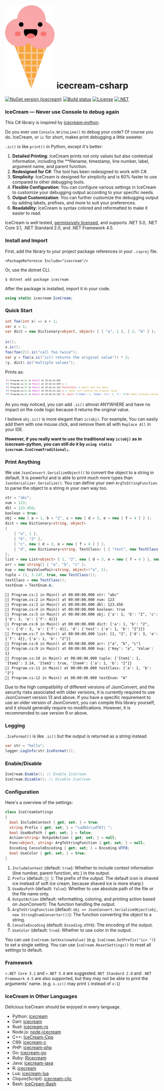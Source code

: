 # ![Logo](https://raw.githubusercontent.com/WAcry/icecream-csharp/main/logo.png) icecream-csharp

[![NuGet version (icecream)](https://img.shields.io/nuget/v/icecream.svg?style=flat-square)](https://www.nuget.org/packages/icecream)
[![Build status](https://github.com/WAcry/icecream-csharp/actions/workflows/ci.yml/badge.svg)](https://github.com/WAcry/icecream-csharp/actions/workflows/ci.yml)
[![License](https://img.shields.io/badge/license-MIT-green)](https://github.com/WAcry/icecream-csharp/blob/master/LICENSE)
[![.NET](https://img.shields.io/badge/sdk.version-.NET%3E5.0%20%7C%20.NET%20Core%203.1%20%7C%20.NET%20Standard%202.0%20%7C%20.NET%20Framework%204.5-blue)](https://dotnet.microsoft.com/en-us/)

### IceCream — Never use Console to debug again

This C# library is inspired by [icecream-python](https://github.com/gruns/icecream).

Do you ever use `Console.WriteLine()` to debug your code? Of course you
do. IceCream, or `ic` for short, makes print debugging a little sweeter.

`.ic()` is like `print()` in Python, except it's better:

1. **Detailed Printing**: IceCream prints not only values but also contextual information, including the **filename,
   timestamp, line number, label, argument name, and parent function.
2. **Redesigned for C#**: The tool has been redesigned to work with C#.
3. **Simplicity**: IceCream is designed for simplicity and is 60% faster to use compared to other debugging tools.
4. **Flexible Configuration**: You can configure various settings in IceCream to customize your debugging output according
   to your specific needs.
5. **Output Customization**: You can further customize the debugging output by adding labels, prefixes, and more to suit
   your preferences.
6. **Readability**: IceCream is syntax colored and reformatted to make it easier to read.

IceCream is well tested, [permissively licensed](LICENSE), and
supports .NET 5.0, .NET Core 3.1, .NET Standard 2.0, and .NET Framework 4.5.

### Install and Import

First, add the library to your project package references in your `.csproj` file.

```
<PackageReference Include="icecream"/>
```

Or, use the dotnet CLI.

```
$ dotnet add package icecream
```

After the package is installed, import it in your code.

```csharp
using static icecream.IceCream;
```

### Quick Start

```csharp
int foo(int x) => x + 1;
var x = 1;
var dict = new Dictionary<object, object> { { "a", 1 }, { 2, "b" } };

ic();
x.ic();
foo(foo(2)).ic("call foo twice");
var y = foo(x.ic("ic() returns the original value")) * 2;
(y, dict).ic("multiple values");
```

Prints as:

![Coloring](https://raw.githubusercontent.com/WAcry/icecream-csharp/main/coloring.png)

As you may noticed, you can add `.ic()` almost ANYWHERE and have no impact on the code logic because it returns the original
value. 

I believe `obj.ic()` is more elegant than `ic(obj)`. For example, You can easily add them with one mouse click, 
and remove them all with `Replace All` in your IDE. 

**However, if you really want to use the traditional way `ic(obj)` as 
in icecream-python, you can still do it by `using static icecream.IceCreamTraditional;`.**

### Print Anything

We use `JsonConvert.SerializeObject()` to convert the object to a string in default. It is
powerful and is able to print
much more types than `JsonSerializer.Serialize()`. You can define your own `ArgToStringFunction` to parse the object to
a string in your own way too.

```csharp
str = "abc";
num = 123;
dbl = 123.456;
boolean = true;
obj = new { a = 1, b = "2", c = new { d = 3, e = new { f = 4 } } };
dict = new Dictionary<string, object>
{
    { "a", 1 },
    { "b", "2" },
    { "c", new { d = 3, e = new { f = 4 } } },
    { "d", new Dictionary<string, TestClass> { { "test", new TestClass() } } }
};
list = new List<object> { 1, "2", new { d = 3, e = new { f = 4 } }, new TestClass() };
arr = new string[] { "a", "b", "c" };
kvp = new KeyValuePair<string, object>("a", 1);
tuple = (1, 3.14f, true, new TestClass());
testClass = new TestClass();
testEnum = TestEnum.A;
```

```
🍧| Program.cs:1 in Main() at 00:00:00.000 str: "abc"
🍧| Program.cs:2 in Main() at 00:00:00.000 num: 123
🍧| Program.cs:3 in Main() at 00:00:00.000 dbl: 123.456
🍧| Program.cs:4 in Main() at 00:00:00.000 boolean: true
🍧| Program.cs:5 in Main() at 00:00:00.000 obj: {'a': 1, 'b': "2", 'c': {'d': 3, 'e': {'f': 4}}}
🍧| Program.cs:6 in Main() at 00:00:00.000 dict: {'a': 1, 'b': "2", 'c': {'d': 3, 'e': {'f': 4}}, 'd': {'test': {'a': 1, 'b': "2"}}}
🍧| Program.cs:7 in Main() at 00:00:00.000 list: [1, "2", {'d': 3, 'e': {'f': 4}}, {'a': 1, 'b': "2"}]
🍧| Program.cs:8 in Main() at 00:00:00.000 arr: ["a", "b", "c"]
🍧| Program.cs:9 in Main() at 00:00:00.000 kvp: {'Key': "a", 'Value': 1}
🍧| Program.cs:10 in Main() at 00:00:00.000 tuple: {'Item1': 1, 'Item2': 3.14, 'Item3': true, 'Item4': {'a': 1, 'b': "2"}}
🍧| Program.cs:11 in Main() at 00:00:00.000 testClass: {'a': 1, 'b': "2"}
🍧| Program.cs:12 in Main() at 00:00:00.000 testEnum: "A"
```

Due to the high compatibility of different versions of JsonConvert, and the security risks associated with older versions, it is currently required to use JsonConvert version 13 and above. If you have a specific requirement to use an older version of JsonConvert, you can compile this library yourself, and it should generally require no modifications. However, it is recommended to use version 9 or above.

### Logging

`.IceFormat()` is like `.ic()` but the output is returned as a string instead

```csharp
var str = "hello";
logger.LogInfo(str.IceFormat());
```

### Enable/Disable

```csharp
IceCream.Enable(); // Enable IceCream
IceCream.Disable(); // Disable IceCream
```

### Configuration

Here's a overview of the settings:

```csharp
class IceCreamSettings
{
  bool IncludeContext { get; set; } = true;
  string Prefix { get; set; } = "\ud83c\udf67| ";
  bool UseAbsPath { get; set; } = false;
  Action<string> OutputAction { get; set; } = null;
  Func<object, string> ArgToStringFunction { get; set; } = null;
  Encoding ConsoleEncoding { get; set; } = Encoding.UTF8;
  bool UseColor { get; set; } = true;
}
 ```

1. `IncludeContext` (default: `true`): Whether to include context information (line number, parent function, etc.) in
   the output.
2. `Prefix` (default: `🍧| `): The prefix of the output. The default icon is shaved ice instead of soft ice cream, because shaved ice is more sharp:)
3. `UseAbsPath` (default: `false`): Whether to use absolute path of the file or the file name only.
4. `OutputAction` (default: reformatting, coloring, and printing action based on JsonConvert): The function handling the output.
5. `ArgToStringFunction` (default: `obj => JsonConvert.SerializeObject(obj, new StringEnumConverter())`): The function
   converting the object to a string.
6. `ConsoleEncoding` (default: `Encoding.UTF8`): The encoding of the output.
7. `UseColor` (default: `true`): Whether to use color in the output.

You can use `IceCream.SetXxx(newValue)` (e.g. `IceCream.SetPrefix("ic> ")`) to set a single setting.
You can use `IceCream.ResetSettings()` to reset all settings to default.

### Framework

`>.NET Core 3.1` and `>.NET 5.0` are suggested. `NET Standard 2.0` and `.NET Framework 4.5` are also supported, 
but they may not be able to print the arguments' name. (e.g. `x.ic()` may print `1` instead of `x:1`)

### IceCream in Other Languages

Delicious IceCream should be enjoyed in every language.

- Python: [icecream](https://github.com/gruns/icecream)
- Dart: [icecream](https://github.com/HallerPatrick/icecream)
- Rust: [icecream-rs](https://github.com/ericchang00/icecream-rs)
- Node.js: [node-icecream](https://github.com/jmerle/node-icecream)
- C++: [IceCream-Cpp](https://github.com/renatoGarcia/icecream-cpp)
- C99: [icecream-c](https://github.com/chunqian/icecream-c)
- PHP: [icecream-php](https://github.com/ntzm/icecream-php)
- Go: [icecream-go](https://github.com/WAY29/icecream-go)
- Ruby: [Ricecream](https://github.com/nodai2hITC/ricecream)
- Java: [icecream-java](https://github.com/Akshay-Thakare/icecream-java)
- R: [icecream](https://github.com/lewinfox/icecream)
- Lua: [icecream-lua](https://github.com/wlingze/icecream-lua)
- Clojure(Script): [icecream-cljc](https://github.com/Eigenbahn/icecream-cljc)
- Bash: [IceCream-Bash](https://github.com/jtplaarj/IceCream-Bash)
